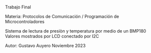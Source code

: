 Trabajo Final 

Materia: Protocolos de Comunicación / Programación de Microcontroladores

Sistema de lectura de presiòn y temperatura por medio de un BMP180 
Valores mostrados por LCD conectado por I2C

Autor: Gustavo Auyero
Noviembre 2023


